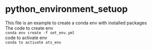 # python_environment_setuop
This file is an example to create a conda env with installed packages
<br>
The code to create env
<br>
`conda env create -f set_env.yml`
<br>
code to activate env
<br>
`conda to activate ats_env`
